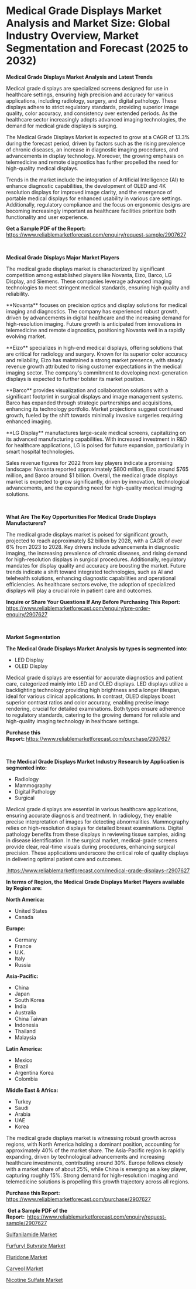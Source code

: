 <p><h1>Medical Grade Displays Market Analysis and Market Size: Global Industry Overview, Market Segmentation and Forecast (2025 to 2032)</h1></p><p><strong>Medical Grade Displays Market Analysis and Latest Trends</strong></p>
<p><p>Medical grade displays are specialized screens designed for use in healthcare settings, ensuring high precision and accuracy for various applications, including radiology, surgery, and digital pathology. These displays adhere to strict regulatory standards, providing superior image quality, color accuracy, and consistency over extended periods. As the healthcare sector increasingly adopts advanced imaging technologies, the demand for medical grade displays is surging.</p><p>The Medical Grade Displays Market is expected to grow at a CAGR of 13.3% during the forecast period, driven by factors such as the rising prevalence of chronic diseases, an increase in diagnostic imaging procedures, and advancements in display technology. Moreover, the growing emphasis on telemedicine and remote diagnostics has further propelled the need for high-quality medical displays. </p><p>Trends in the market include the integration of Artificial Intelligence (AI) to enhance diagnostic capabilities, the development of OLED and 4K resolution displays for improved image clarity, and the emergence of portable medical displays for enhanced usability in various care settings. Additionally, regulatory compliance and the focus on ergonomic designs are becoming increasingly important as healthcare facilities prioritize both functionality and user experience.</p></p>
<p><strong>Get a Sample PDF of the Report:&nbsp;</strong> <a href="https://www.reliablemarketforecast.com/enquiry/request-sample/2907627?utm_campaign=1108&utm_medium=2&utm_source=Github&utm_content=ia&utm_term=12032025&utm_id=medical-grade-displays">https://www.reliablemarketforecast.com/enquiry/request-sample/2907627</a></p>
<p>&nbsp;</p>
<p><strong>Medical Grade Displays Major Market Players</strong></p>
<p><p>The medical grade displays market is characterized by significant competition among established players like Novanta, Eizo, Barco, LG Display, and Siemens. These companies leverage advanced imaging technologies to meet stringent medical standards, ensuring high quality and reliability.</p><p>**Novanta** focuses on precision optics and display solutions for medical imaging and diagnostics. The company has experienced robust growth, driven by advancements in digital healthcare and the increasing demand for high-resolution imaging. Future growth is anticipated from innovations in telemedicine and remote diagnostics, positioning Novanta well in a rapidly evolving market.</p><p>**Eizo** specializes in high-end medical displays, offering solutions that are critical for radiology and surgery. Known for its superior color accuracy and reliability, Eizo has maintained a strong market presence, with steady revenue growth attributed to rising customer expectations in the medical imaging sector. The company's commitment to developing next-generation displays is expected to further bolster its market position.</p><p>**Barco** provides visualization and collaboration solutions with a significant footprint in surgical displays and image management systems. Barco has expanded through strategic partnerships and acquisitions, enhancing its technology portfolio. Market projections suggest continued growth, fueled by the shift towards minimally invasive surgeries requiring enhanced imaging.</p><p>**LG Display** manufactures large-scale medical screens, capitalizing on its advanced manufacturing capabilities. With increased investment in R&D for healthcare applications, LG is poised for future expansion, particularly in smart hospital technologies.</p><p>Sales revenue figures for 2022 from key players indicate a promising landscape: Novanta reported approximately $800 million, Eizo around $765 million, and Barco around $1 billion. Overall, the medical grade displays market is expected to grow significantly, driven by innovation, technological advancements, and the expanding need for high-quality medical imaging solutions.</p></p>
<p>&nbsp;</p>
<p><strong>What Are The Key Opportunities For Medical Grade Displays Manufacturers?</strong></p>
<p><p>The medical grade displays market is poised for significant growth, projected to reach approximately $2 billion by 2028, with a CAGR of over 6% from 2023 to 2028. Key drivers include advancements in diagnostic imaging, the increasing prevalence of chronic diseases, and rising demand for high-resolution displays in surgical procedures. Additionally, regulatory mandates for display quality and accuracy are boosting the market. Future trends indicate a shift toward integrated technologies, such as AI and telehealth solutions, enhancing diagnostic capabilities and operational efficiencies. As healthcare sectors evolve, the adoption of specialized displays will play a crucial role in patient care and outcomes.</p></p>
<p><strong>Inquire or Share Your Questions If Any Before Purchasing This Report:</strong> <a href="https://www.reliablemarketforecast.com/enquiry/pre-order-enquiry/2907627?utm_campaign=1108&utm_medium=2&utm_source=Github&utm_content=ia&utm_term=12032025&utm_id=medical-grade-displays">https://www.reliablemarketforecast.com/enquiry/pre-order-enquiry/2907627</a></p>
<p>&nbsp;</p>
<p><strong>Market Segmentation</strong></p>
<p><strong>The Medical Grade Displays Market Analysis by types is segmented into:</strong></p>
<p><ul><li>LED Display</li><li>OLED Display</li></ul></p>
<p><p>Medical grade displays are essential for accurate diagnostics and patient care, categorized mainly into LED and OLED displays. LED displays utilize a backlighting technology providing high brightness and a longer lifespan, ideal for various clinical applications. In contrast, OLED displays boast superior contrast ratios and color accuracy, enabling precise image rendering, crucial for detailed examinations. Both types ensure adherence to regulatory standards, catering to the growing demand for reliable and high-quality imaging technology in healthcare settings.</p></p>
<p><strong>Purchase this Report:&nbsp;</strong><a href="https://www.reliablemarketforecast.com/purchase/2907627?utm_campaign=1108&utm_medium=2&utm_source=Github&utm_content=ia&utm_term=12032025&utm_id=medical-grade-displays">https://www.reliablemarketforecast.com/purchase/2907627</a></p>
<p>&nbsp;</p>
<p><strong>The Medical Grade Displays Market Industry Research by Application is segmented into:</strong></p>
<p><ul><li>Radiology</li><li>Mammography</li><li>Digital Pathology</li><li>Surgical</li></ul></p>
<p><p>Medical grade displays are essential in various healthcare applications, ensuring accurate diagnosis and treatment. In radiology, they enable precise interpretation of images for detecting abnormalities. Mammography relies on high-resolution displays for detailed breast examinations. Digital pathology benefits from these displays in reviewing tissue samples, aiding in disease identification. In the surgical market, medical-grade screens provide clear, real-time visuals during procedures, enhancing surgical precision. These applications underscore the critical role of quality displays in delivering optimal patient care and outcomes.</p></p>
<p><a href="https://www.reliablemarketforecast.com/medical-grade-displays-r2907627?utm_campaign=1108&utm_medium=2&utm_source=Github&utm_content=ia&utm_term=12032025&utm_id=medical-grade-displays">&nbsp;https://www.reliablemarketforecast.com/medical-grade-displays-r2907627</a></p>
<p><strong>In terms of Region, the Medical Grade Displays Market Players available by Region are:</strong></p>
<p>
    <p> <strong> North America: </strong>
        <ul>
            <li>United States</li>
            <li>Canada</li>
        </ul>
        </p> 
    <p> <strong> Europe: </strong>
        <ul>
            <li>Germany</li>
            <li>France</li>
            <li>U.K.</li>
            <li>Italy</li>
            <li>Russia</li>
        </ul>
        </p> 
    <p> <strong> Asia-Pacific: </strong>
        <ul>
            <li>China</li>
            <li>Japan</li>
            <li>South Korea</li>
            <li>India</li>
            <li>Australia</li>
            <li>China Taiwan</li>
            <li>Indonesia</li>
            <li>Thailand</li>
            <li>Malaysia</li>
        </ul>
        </p> 
    <p> <strong> Latin America: </strong>
        <ul>
            <li>Mexico</li>
            <li>Brazil</li>
            <li>Argentina Korea</li>
            <li>Colombia</li>
        </ul>
        </p> 
    <p> <strong> Middle East & Africa: </strong>
        <ul>
            <li>Turkey</li>
            <li>Saudi</li>
            <li>Arabia</li>
            <li>UAE</li>
            <li>Korea</li>
        </ul>
    </p>
    </p>
<p><p>The medical grade displays market is witnessing robust growth across regions, with North America holding a dominant position, accounting for approximately 40% of the market share. The Asia-Pacific region is rapidly expanding, driven by technological advancements and increasing healthcare investments, contributing around 30%. Europe follows closely with a market share of about 25%, while China is emerging as a key player, capturing roughly 15%. Strong demand for high-resolution imaging and telemedicine solutions is propelling this growth trajectory across all regions.</p></p>
<p><strong>Purchase this Report: </strong><a href="https://www.reliablemarketforecast.com/purchase/2907627?utm_campaign=1108&utm_medium=2&utm_source=Github&utm_content=ia&utm_term=12032025&utm_id=medical-grade-displays">https://www.reliablemarketforecast.com/purchase/2907627</a></p>
<p>&nbsp;<strong>Get a Sample PDF of the Report:&nbsp;&nbsp;</strong><a href="https://www.reliablemarketforecast.com/enquiry/request-sample/2907627?utm_campaign=1108&utm_medium=2&utm_source=Github&utm_content=ia&utm_term=12032025&utm_id=medical-grade-displays">https://www.reliablemarketforecast.com/enquiry/request-sample/2907627</a></p>
<p><strong></strong></p>
<p><p><a href="https://github.com/yakobotege/Market-Research-Report-List-1/blob/main/sulfanilamide-market.md?utm_campaign=1108&utm_medium=2&utm_source=Github&utm_content=ia&utm_term=12032025&utm_id=medical-grade-displays">Sulfanilamide Market</a></p><p><a href="https://github.com/zeyddaddo4/Market-Research-Report-List-1/blob/main/furfuryl-butyrate-market.md?utm_campaign=1108&utm_medium=2&utm_source=Github&utm_content=ia&utm_term=12032025&utm_id=medical-grade-displays">Furfuryl Butyrate Market</a></p><p><a href="https://github.com/siriocooch4a/Market-Research-Report-List-1/blob/main/fluridone-market.md?utm_campaign=1108&utm_medium=2&utm_source=Github&utm_content=ia&utm_term=12032025&utm_id=medical-grade-displays">Fluridone Market</a></p><p><a href="https://github.com/snakewaduddx/Market-Research-Report-List-1/blob/main/carveol-market.md?utm_campaign=1108&utm_medium=2&utm_source=Github&utm_content=ia&utm_term=12032025&utm_id=medical-grade-displays">Carveol Market</a></p><p><a href="https://github.com/sakuniniray98/Market-Research-Report-List-1/blob/main/nicotine-sulfate-market.md?utm_campaign=1108&utm_medium=2&utm_source=Github&utm_content=ia&utm_term=12032025&utm_id=medical-grade-displays">Nicotine Sulfate Market</a></p></p>